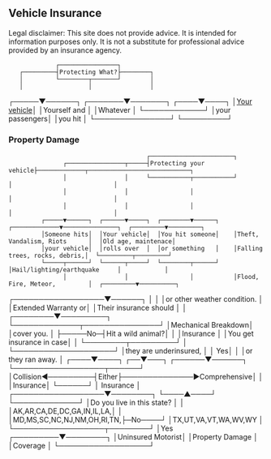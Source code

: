## Vehicle Insurance

Legal disclaimer: This site does not provide advice. It is intended for information purposes only. It is not a substitute for professional advice provided by an insurance agency.


                 ┌────────────────┐
       ┌─────────┤Protecting What?├────────┐
       │         └────────┬───────┘        │
       │                  │                │
 ┌─────▼──────┐   ┌───────▼───────┐   ┌────▼────┐
 │[Your vehicle](#property-damage)│   │Yourself and   │   │Whatever │
 └────────────┘   │your passengers│   │you hit  │
                  └───────────────┘   └─────────┘

### <a name="property-damage">Property Damage</a>

                                          ┌───────────────────────┐
                   ┌────────────────┬─────┤Protecting your vehicle├─────────────┬────────────────────────────┐
                   │                │     └───────────┬───────────┘             │                            │
                   │                │                 │                         │                            │
                   │                │                 │                         │                            │
             ┌─────▼──────┐  ┌──────▼─────┐  ┌────────▼──────┐    ┌─────────────▼───────────────┐  ┌─────────▼─────────┐
             │Someone hits│  │Your vehicle│  │You hit someone│    │Theft, Vandalism, Riots      │  │Old age, maintenace│
             │your vehicle│  │rolls over  │  │or something   │    │Falling trees, rocks, debris,│  └─────────┬─────────┘
             └─────┬──────┘  └──────┬─────┘  └────────┬──────┘    │Hail/lighting/earthquake     │            │
                   │                │                 │           │Flood, Fire, Meteor,         │  ┌─────────▼──────────┐
┌──────────────────▼──────┐         │                 │           │or other weather condition.  │  │Extended Warranty or│
│Their insurance should   │         │        ┌────────▼─────────┐ └─────────────┬───────────────┘  │Mechanical Breakdown│
│cover you.               │         ├─────No─┤Hit a wild animal?│               │                  │Insurance           │
│You get insurance in case│         │        └────────┬─────────┘               │                  └────────────────────┘
│they are underinsured,   │         │              Yes│                         │
│or they ran away.        │    ┌────▼────┐         ┌──▼───┐              ┌──────▼──────┐
└──────────────────┬──────┘    │Collision◄─────────┤Either├──────────────►Comprehensive│
                   │           │Insurance│         └──────┘              │  Insurance  │
┌──────────────────▼────────┐  └────▲────┘                               └─────────────┘
│Do you live in this state? │       │
│AK,AR,CA,DE,DC,GA,IN,IL,LA,│       │
│MD,MS,SC,NC,NJ,NM,OH,RI,TN,├─No────┘
│TX,UT,VA,VT,WA,WV,WY       │
└──────────────────┬────────┘
                   │Yes
         ┌─────────▼────────┐
         │Uninsured Motorist│
         │Property Damage   │
         │Coverage          │
         └──────────────────┘


